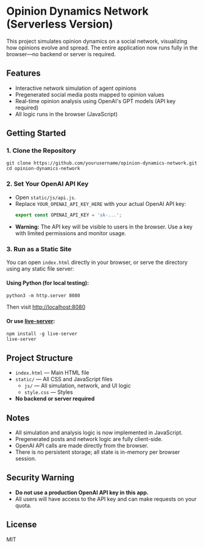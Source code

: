 # Opinion Dynamics Network (Serverless Version)

This project simulates opinion dynamics on a social network, visualizing how opinions evolve and spread. The entire application now runs fully in the browser—no backend or server is required.

## Features
- Interactive network simulation of agent opinions
- Pregenerated social media posts mapped to opinion values
- Real-time opinion analysis using OpenAI's GPT models (API key required)
- All logic runs in the browser (JavaScript)

## Getting Started

### 1. Clone the Repository
```
git clone https://github.com/yourusername/opinion-dynamics-network.git
cd opinion-dynamics-network
```

### 2. Set Your OpenAI API Key
- Open `static/js/api.js`.
- Replace `YOUR_OPENAI_API_KEY_HERE` with your actual OpenAI API key:
  ```js
  export const OPENAI_API_KEY = 'sk-...';
  ```
- **Warning:** The API key will be visible to users in the browser. Use a key with limited permissions and monitor usage.

### 3. Run as a Static Site
You can open `index.html` directly in your browser, or serve the directory using any static file server:

#### Using Python (for local testing):
```
python3 -m http.server 8080
```
Then visit [http://localhost:8080](http://localhost:8080)

#### Or use [live-server](https://www.npmjs.com/package/live-server):
```
npm install -g live-server
live-server
```

## Project Structure
- `index.html` — Main HTML file
- `static/` — All CSS and JavaScript files
  - `js/` — All simulation, network, and UI logic
  - `style.css` — Styles
- **No backend or server required**

## Notes
- All simulation and analysis logic is now implemented in JavaScript.
- Pregenerated posts and network logic are fully client-side.
- OpenAI API calls are made directly from the browser.
- There is no persistent storage; all state is in-memory per browser session.

## Security Warning
- **Do not use a production OpenAI API key in this app.**
- All users will have access to the API key and can make requests on your quota.

## License
MIT